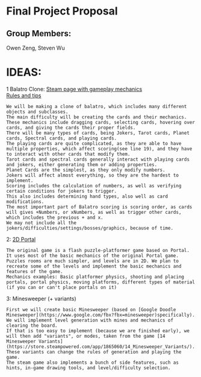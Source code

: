 # Final Project Proposal

## Group Members:

Owen Zeng, Steven Wu

# IDEAS:

1 Balatro Clone: [Steam page with gameplay mechanics](https://store.steampowered.com/app/2379780/Balatro/)   
[Rules and tips](https://steamcommunity.com/sharedfiles/filedetails/?id=3166504510)

    We will be making a clone of balatro, which includes many different objects and subclasses. 
    The main difficulty will be creating the cards and their mechanics.
    These mechanics include dragging cards, selecting cards, hovering over cards, and giving the cards their proper fields.
    There will be many types of cards, being Jokers, Tarot cards, Planet cards, Spectral cards, and playing cards.
    The playing cards are quite complicated, as they are able to have multiple properties, which affect scoring(see line 19), and they have to interact with other cards that modify them.
    Tarot cards and spectral cards generally interact with playing cards and jokers, either generating them or adding properties.
    Planet Cards are the simplest, as they only modify numbers.
    Jokers will affect almost everything, so they are the hardest to implement.
    Scoring includes the calculation of numbers, as well as verifying certain conditions for jokers to trigger. 
    This also includes determining hand types, also well as card modifications. 
    The most important part of Balatro scoring is scoring order, as cards will gives +Numbers, or xNumbers, as well as trigger other cards, which includes the previous + and x.
    We may not include all the jokers/difficulties/settings/bosses/graphics, because of time.



2: [2D Portal](https://www.newgrounds.com/portal/view/404612)

    The original game is a flash puzzle-platformer game based on Portal. It uses most of the basic mechanics of the original Portal game. 
    Puzzles rooms are much simpler, and levels are in 2D. We plan to recreate some of the levels and implement the basic mechanics and features of the game.
    Mechanics examples: Basic platformer physics, shooting and placing portals, portal physics, moving platforms, different types of material (if you can or can't place portals on it)

3: Minesweeper (+ variants)

    First we will create basic Minesweeper (based on [Google Doodle Minesweeper](https://www.google.com/fbx?fbx=minesweeper)specifically). We will implement level generation with mines and mechanics of clearing the board. 
    If that is too easy to implement (because we are finished early), we will then add "variants", or modes, taken from the game [14 Minesweeper Variants](https://store.steampowered.com/app/1865060/14_Minesweeper_Variants/). 
    These variants can change the rules of generation and playing the game. 
    The steam game also implements a bunch of side features, such as hints, in-game drawing tools, and level/difficulty selection.
